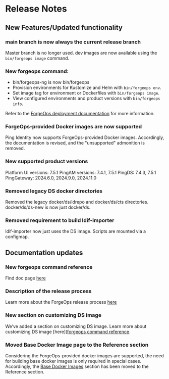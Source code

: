 # Release Notes  

## New Features/Updated functionality

### main branch is now always the current release branch
Master branch is no longer used.
dev images are now available using the `bin/forgeops image` command.

### New forgeops command:
* bin/forgeops-ng is now bin/forgeops
* Provision environments for Kustomize and Helm with `bin/forgeops env`.
* Set image tag for environment or Dockerfiles with `bin/forgeops image`.
* View configured environments and product versions with `bin/forgeops info`.  

Refer to the [ForgeOps deployment documentation](https://docs.pingidentity.com/forgeops/2025.1/deploy/deploy.html) for more information.

### ForgeOps-provided Docker images are now supported
Ping Identity now supports ForgeOps-provided Docker images. Accordingly, the documentation is revised, and the "unsupported" admonition is removed.

### New supported product versions
Platform UI versions: 7.5.1
PingAM versions: 7.4.1, 7.5.1
PingDS: 7.4.3, 7.5.1
PingGateway: 2024.6.0, 2024.9.0, 2024.11.0

### Removed legacy DS docker directories
Removed the legacy docker/ds/idrepo and docker/ds/cts directories.
docker/ds/ds-new is now just docker/ds.

### Removed requirement to build ldif-importer
ldif-importer now just uses the DS image.  Scripts are mounted via a configmap.

## Documentation updates

### New forgeops command reference
Find doc page [here](https://docs.pingidentity.com/forgeops/2025.1/start/release-process.html)

### Description of the release process
Learn more about the ForgeOps release process [here](https://docs.pingidentity.com/forgeops/2025.1/reference/forgeops.html)

### New section on customizing DS image
We’ve added a section on customizing DS image. Learn more about customizing DS image [here]([forgeops command reference](https://docs.pingidentity.com/forgeops/2025.1/customize/ds.html).

### Moved Base Docker Image page to the Reference section
Considering the ForgeOps-provided docker images are supported, the need for building base docker images is only required in special cases. Accordingly, the [Base Docker Images](https://docs.pingidentity.com/forgeops/2025.1/reference/beyond-the-docs.html) section has been moved to the Reference section.
